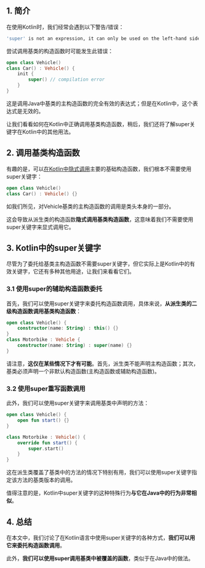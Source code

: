 ## 1. 简介

在使用Kotlin时，我们经常会遇到以下警告/错误：

```bash
'super' is not an expression, it can only be used on the left-hand side of a dot ('.')
```

尝试调用基类的构造函数时可能发生此错误：

```kotlin
open class Vehicle()
class Car() : Vehicle() {
    init {
        super() // compilation error
    }
}
```

这是调用Java中基类的主构造函数的完全有效的表达式；但是在Kotlin中，这个表达式是无效的。

让我们看看如何在Kotlin中正确调用基类构造函数，稍后，我们还将了解super关键字在Kotlin中的其他用法。

## 2. 调用基类构造函数

有趣的是，可以[在Kotlin中隐式调用](https://www.baeldung.com/kotlin/constructors)主要的基础构造函数，我们根本不需要使用super关键字：

```kotlin
open class Vehicle()
class Car() : Vehicle() {}
```

如我们所见，对Vehicle基类的主构造函数的调用是类头本身的一部分。

这会导致从派生类的构造函数**隐式调用基类构造函数**，这意味着我们不需要使用super关键字来显式调用它。

## 3. Kotlin中的super关键字

尽管为了委托给基类主构造函数不需要super关键字，但它实际上是Kotlin中的有效关键字，它还有多种其他用途，让我们来看看它们。

### 3.1 使用super的辅助构造函数委托

首先，我们可以使用super关键字来委托构造函数调用，具体来说，**从派生类的二级构造函数调用基类构造函数**：

```kotlin
open class Vehicle() {
    constructor(name: String) : this() {}
}
class Motorbike : Vehicle {
    constructor(name: String) : super(name) {}
}
```

请注意，**这仅在某些情况下才有可能**。首先，派生类不能声明主构造函数；其次，基类必须声明一个非默认构造函数(主构造函数或辅助构造函数)。

### 3.2 使用super重写函数调用

此外，我们可以使用super关键字来调用基类中声明的方法：

```kotlin
open class Vehicle() {
    open fun start() {}
}

class Motorbike : Vehicle() {
    override fun start() {
        super.start()
    }
}
```

这在派生类覆盖了基类中的方法的情况下特别有用，我们可以使用super关键字指定该方法的基类版本的调用。

值得注意的是，Kotlin中super关键字的这种特殊行为**与它在Java中的行为非常相似**。

## 4. 总结

在本文中，我们讨论了在Kotlin语言中使用super关键字的各种方式，**我们可以用它来委托构造函数调用**。

此外，**我们可以使用super调用基类中被覆盖的函数**，类似于在Java中的做法。